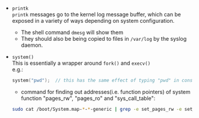 - `printk`  
  `printk` messages go to the kernel log message buffer, which can be exposed in a variety of ways depending on system configuration.  
  - The shell command `dmesg` will show them  
  - They should also be being copied to files in `/var/log` by the syslog daemon.  

- `system()`  
  This is essentially a wrapper around `fork()` and `execv()`  
  e.g.:  
  ```c
  system("pwd");  // this has the same effect of typing "pwd" in console
  ```
  - command for finding out addresses(i.e. function pointers) of system function "pages_rw", "pages_ro" and "sys_call_table":  
  ```bash
  sudo cat /boot/System.map-*-*-generic | grep -e set_pages_rw -e set_pages_ro -e sys_call_table
  ```
